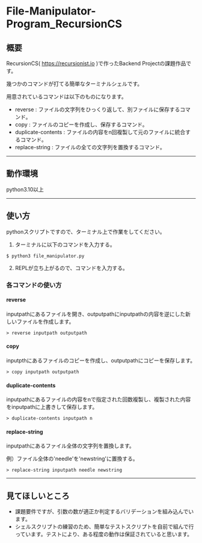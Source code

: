 # File-Manipulator-Program_RecursionCS

## 概要

RecursionCS( https://recursionist.io )で作ったBackend Projectの課題作品です。

幾つかのコマンドが打てる簡単なターミナルシェルです。

用意されているコマンドは以下のものになります。

- reverse : ファイルの文字列をひっくり返して、別ファイルに保存するコマンド。
- copy : ファイルのコピーを作成し、保存するコマンド。
- duplicate-contents : ファイルの内容をn回複製して元のファイルに統合するコマンド。
- replace-string : ファイルの全ての文字列を置換するコマンド。

--- 

## 動作環境

python3.10以上

--- 

## 使い方

pythonスクリプトですので、ターミナル上で作業をしてください。

1. ターミナルに以下のコマンドを入力する。

```shell
$ python3 file_manipulator.py
```

2. REPLが立ち上がるので、コマンドを入力する。

### 各コマンドの使い方

#### reverse

inputpathにあるファイルを開き、outputpathにinputpathの内容を逆にした新しいファイルを作成します。

```plain
> reverse inputpath outputpath
```

#### copy

inputpthにあるファイルのコピーを作成し、outputpathにコピーを保存します。

```plain
> copy inputpath outputpath
```

#### duplicate-contents

inputpathにあるファイルの内容をnで指定された回数複製し、複製された内容をinputpathに上書きして保存します。

```plain
> duplicate-contents inputpath n
```

#### replace-string

inputpathにあるファイル全体の文字列を置換します。

例）ファイル全体の'needle'を'newstring'に置換する。

```plain
> replace-string inputpath needle newstring
```

--- 

## 見てほしいところ

- 課題要件ですが、引数の数が適正か判定するバリデーションを組み込んでいます。
- シェルスクリプトの練習のため、簡単なテストスクリプトを自前で組んで行っています。テストにより、ある程度の動作は保証されていると思います。